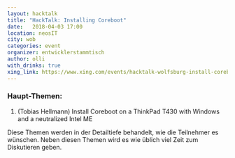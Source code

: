 ```yaml
---
layout: hacktalk
title: "HackTalk: Installing Coreboot"
date:   2018-04-03 17:00
location: neosIT
city: wob
categories: event
organizer: entwicklerstammtisch
author: olli
with_drinks: true
xing_link: https://www.xing.com/events/hacktalk-wolfsburg-install-coreboot-on-thinkpad-1924434
---
```


### Haupt-Themen:

1. (Tobias Hellmann) Install Coreboot on a ThinkPad T430 with Windows and a neutralized Intel ME

Diese Themen werden in der Detailtiefe behandelt, wie die Teilnehmer es wünschen. Neben diesen Themen wird es wie üblich viel Zeit zum Diskutieren geben.
